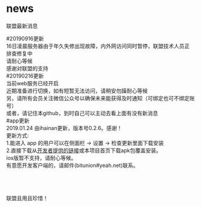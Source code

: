 # news
联盟最新消息<br>

#20190916更新<br>
16日凌晨服务器由于年久失修出现故障，内外网访问同时暂停，联盟技术人员正排查修复中<br>
请耐心等候<br>
感谢对联盟的支持<br>
#20190216更新<br>
当前web服务已经开启<br>
近期准备进行切换，如有短暂无法访问，请稍安勿躁耐心等候<br>
另，请所有会员关注微信公众号以确保未来能获得及时通知（可绑定也可不绑定账号）<br>
或者，请记住本github，到时自己可以主动去看上面有没有新消息<br>
#app更新<br>
2019.01.24 由ihainan更新，版本号0.2.6。感谢！<br>
更新方式:<br>
1.能进入 app 的用户可以在侧面栏 -> 设置 -> 检查更新里面下载安装<br>
2.直接下载从<a href="http://bu.ihainan.me/bu/bu_0.2.6.apk">开发者提供的链接</a>或本项目首页下载apk包覆盖安装。<br>
ios版暂不支持，请耐心等候。<br>
有意愿开发客户端的，请邮件(bitunion#yeah.net)联系。<br>
<br><br><br><br>
联盟且用且珍惜！

